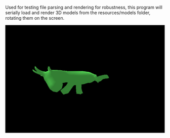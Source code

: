 Used for testing file parsing and rendering for robustness, this program will serially load and render 3D models from the resources/models folder, rotating them on the screen.

![screenshot](screenshot.png)
